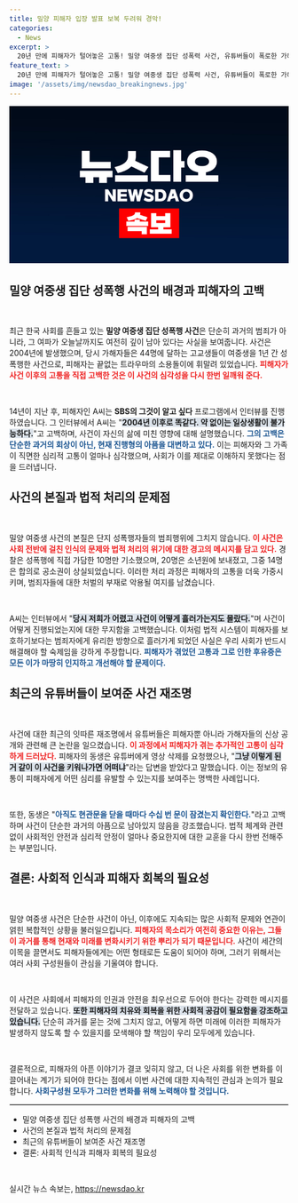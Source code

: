 ```yaml
---
title: 밀양 피해자 입장 발표 보복 두려워 경악!
categories:
  - News
excerpt: >
  20년 만에 피해자가 털어놓은 고통! 밀양 여중생 집단 성폭력 사건, 유튜버들이 폭로한 가해자 신상 논란에 진실은 무엇일까? A씨의 충격적 증언과 가족의 아픔이 더해진 이 이야기를 지금 확인해 보세요!
feature_text: >
  20년 만에 피해자가 털어놓은 고통! 밀양 여중생 집단 성폭력 사건, 유튜버들이 폭로한 가해자 신상 논란에 진실은 무엇일까? A씨의 충격적 증언과 가족의 아픔이 더해진 이 이야기를 지금 확인해 보세요!
image: '/assets/img/newsdao_breakingnews.jpg'
---
```


<p><img src="/assets/img/newsdao_breakingnews.jpg" alt="ontimetimes 속보" /></p>

<h2 data-ke-size="size26">밀양 여중생 집단 성폭행 사건의 배경과 피해자의 고백</h2>

<p data-ke-size="size16">&nbsp;</p>

<p>최근 한국 사회를 흔들고 있는 <strong>밀양 여중생 집단 성폭행 사건</strong>은 단순히 과거의 범죄가 아니라, 그 여파가 오늘날까지도 여전히 깊이 남아 있다는 사실을 보여줍니다. 사건은 2004년에 발생했으며, 당시 가해자들은 44명에 달하는 고교생들이 여중생을 1년 간 성폭행한 사건으로, 피해자는 끝없는 트라우마의 소용돌이에 휘말려 있었습니다. <b><span style="color: #ee2323;">피해자가 사건 이후의 고통을 직접 고백한 것은 이 사건의 심각성을 다시 한번 일깨워 준다.</span></b> </p>

<p data-ke-size="size16">&nbsp;</p>

<p>14년이 지난 후, 피해자인 A씨는 <strong>SBS의 그것이 알고 싶다</strong> 프로그램에서 인터뷰를 진행하였습니다. 그 인터뷰에서 A씨는 "<b><span style="background-color: #21538527;">2004년 이후로 똑같다. 약 없이는 일상생활이 불가능하다.</span></b>"고 고백하며, 사건이 자신의 삶에 미친 영향에 대해 설명했습니다. <b><span style="color: #1a5490;">그의 고백은 단순한 과거의 회상이 아닌, 현재 진행형의 아픔을 대변하고 있다.</span></b> 이는 피해자와 그 가족이 직면한 심리적 고통이 얼마나 심각했으며, 사회가 이를 제대로 이해하지 못했다는 점을 드러냅니다.</p>

<h2 data-ke-size="size26">사건의 본질과 법적 처리의 문제점</h2>

<p data-ke-size="size16">&nbsp;</p>

<p>밀양 여중생 사건의 본질은 단지 성폭행자들의 범죄행위에 그치지 않습니다. <b><span style="color: #ee2323;">이 사건은 사회 전반에 걸친 인식의 문제와 법적 처리의 위기에 대한 경고의 메시지를 담고 있다.</span></b> 경찰은 성폭행에 직접 가담한 10명만 기소했으며, 20명은 소년원에 보내졌고, 그중 14명은 합의로 공소권이 상실되었습니다. 이러한 처리 과정은 피해자의 고통을 더욱 가중시키며, 범죄자들에 대한 처벌의 부재로 악용될 여지를 남겼습니다. </p>

<p data-ke-size="size16">&nbsp;</p>

<p>A씨는 인터뷰에서 "<b><span style="background-color: #21538527;">당시 저희가 어렸고 사건이 어떻게 흘러가는지도 몰랐다.</span></b>"며 사건이 어떻게 진행되었는지에 대한 무지함을 고백했습니다. 이처럼 법적 시스템이 피해자를 보호하기보다는 범죄자에게 유리한 방향으로 흘러가게 되었던 사실은 우리 사회가 반드시 해결해야 할 숙제임을 강하게 주장합니다. <b><span style="color: #1a5490;">피해자가 겪었던 고통과 그로 인한 후유증은 모든 이가 마땅히 인지하고 개선해야 할 문제이다.</span></b></p>

<h2 data-ke-size="size26">최근의 유튜버들이 보여준 사건 재조명</h2>

<p data-ke-size="size16">&nbsp;</p>

<p>사건에 대한 최근의 잇따른 재조명에서 유튜버들은 피해자뿐 아니라 가해자들의 신상 공개와 관련해 큰 논란을 일으켰습니다. <b><span style="color: #ee2323;">이 과정에서 피해자가 겪는 추가적인 고통이 심각하게 드러났다.</span></b> 피해자의 동생은 유튜버에게 영상 삭제를 요청했으나, "<b><span style="background-color: #21538527;">그냥 이렇게 된 거 같이 이 사건을 키워나가면 어떠냐</span></b>"라는 답변을 받았다고 말했습니다. 이는 정보의 유통이 피해자에게 어떤 심리를 유발할 수 있는지를 보여주는 명백한 사례입니다.</p>

<p data-ke-size="size16">&nbsp;</p>

<p>또한, 동생은 "<b><span style="color: #1a5490;">아직도 현관문을 닫을 때마다 수십 번 문이 잠겼는지 확인한다.</span></b>"라고 고백하며 사건이 단순한 과거의 아픔으로 남아있지 않음을 강조했습니다. 법적 체계와 관련 없이 사회적인 안전과 심리적 안정이 얼마나 중요한지에 대한 교훈을 다시 한번 전해주는 부분입니다. </p>

<h2 data-ke-size="size26">결론: 사회적 인식과 피해자 회복의 필요성</h2>

<p data-ke-size="size16">&nbsp;</p>

<p>밀양 여중생 사건은 단순한 사건이 아닌, 이후에도 지속되는 많은 사회적 문제와 연관이 얽힌 복합적인 상황을 불러일으킵니다. <b><span style="color: #ee2323;">피해자의 목소리가 여전히 중요한 이유는, 그들이 과거를 통해 현재와 미래를 변화시키기 위한 뿌리가 되기 때문입니다.</span></b> 사건이 세간의 이목을 끌면서도 피해자들에게는 어떤 형태로든 도움이 되어야 하며, 그러기 위해서는 여러 사회 구성원들이 관심을 기울여야 합니다. </p>

<p data-ke-size="size16">&nbsp;</p>

<p>이 사건은 사회에서 피해자의 인권과 안전을 최우선으로 두어야 한다는 강력한 메시지를 전달하고 있습니다. <b><span style="background-color: #21538527;">또한 피해자의 치유와 회복을 위한 사회적 공감이 필요함을 강조하고 있습니다.</span></b> 단순히 과거를 묻는 것에 그치지 않고, 어떻게 하면 미래에 이러한 피해자가 발생하지 않도록 할 수 있을지를 모색해야 할 책임이 우리 모두에게 있습니다. </p>

<p data-ke-size="size16">&nbsp;</p>

<p>결론적으로, 피해자의 아픈 이야기가 결코 잊히지 않고, 더 나은 사회를 위한 변화를 이끌어내는 계기가 되어야 한다는 점에서 이번 사건에 대한 지속적인 관심과 논의가 필요합니다. <b><span style="color: #1a5490;">사회구성원 모두가 그러한 변화를 위해 노력해야 할 것입니다.</span></b></p>

<hr style="height: 1px; border: solid 1px #ccc;" />

<ul>
   <li>밀양 여중생 집단 성폭행 사건의 배경과 피해자의 고백</li>
   <li>사건의 본질과 법적 처리의 문제점</li>
   <li>최근의 유튜버들이 보여준 사건 재조명</li>
   <li>결론: 사회적 인식과 피해자 회복의 필요성</li>
</ul>

<p data-ke-size="size16">&nbsp;</p>
실시간 뉴스 속보는, <a href="https://newsdao.kr" rel="dofollow">https://newsdao.kr</a>


